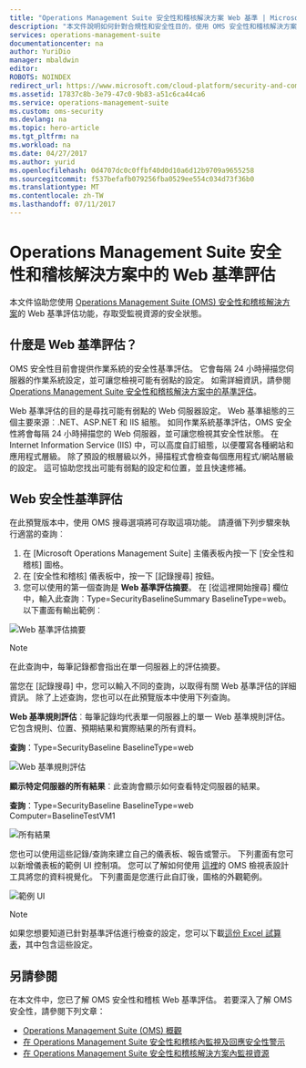```yaml
---
title: "Operations Management Suite 安全性和稽核解決方案 Web 基準 | Microsoft Docs"
description: "本文件說明如何針對合規性和安全性目的，使用 OMS 安全性和稽核解決方案來執行所有受監視 Web 的 Web 基準評估。"
services: operations-management-suite
documentationcenter: na
author: YuriDio
manager: mbaldwin
editor: 
ROBOTS: NOINDEX
redirect_url: https://www.microsoft.com/cloud-platform/security-and-compliance
ms.assetid: 17837c8b-3e79-47c0-9b83-a51c6ca44ca6
ms.service: operations-management-suite
ms.custom: oms-security
ms.devlang: na
ms.topic: hero-article
ms.tgt_pltfrm: na
ms.workload: na
ms.date: 04/27/2017
ms.author: yurid
ms.openlocfilehash: 0d4707dc0c0ffbf40d0d10a6d12b9709a9655258
ms.sourcegitcommit: f537befafb079256fba0529ee554c034d73f36b0
ms.translationtype: MT
ms.contentlocale: zh-TW
ms.lasthandoff: 07/11/2017
---
```

# <a name="web-baseline-assessment-in-operations-management-suite-security-and-audit-solution"></a>Operations Management Suite 安全性和稽核解決方案中的 Web 基準評估
本文件協助您使用 [Operations Management Suite (OMS) 安全性和稽核解決方案](operations-management-suite-overview.md)的 Web 基準評估功能，存取受監視資源的安全狀態。

## <a name="what-is-web-baseline-assessment"></a>什麼是 Web 基準評估？
OMS 安全性目前會提供作業系統的安全性基準評估。 它會每隔 24 小時掃描您伺服器的作業系統設定，並可讓您檢視可能有弱點的設定。 如需詳細資訊，請參閱 [Operations Management Suite 安全性和稽核解決方案中的基準評估](oms-security-baseline.md)。

Web 基準評估的目的是尋找可能有弱點的 Web 伺服器設定。 Web 基準組態的三個主要來源︰.NET、ASP.NET 和 IIS 組態。  如同作業系統基準評估，OMS 安全性將會每隔 24 小時掃描您的 Web 伺服器，並可讓您檢視其安全性狀態。  在 Internet Information Service (IIS) 中，可以高度自訂組態，以便覆寫各種網站和應用程式層級。 除了預設的根層級以外，掃描程式會檢查每個應用程式/網站層級的設定。 這可協助您找出可能有弱點的設定和位置，並且快速修補。


## <a name="web-security-baseline-assessment"></a>Web 安全性基準評估
在此預覽版本中，使用 OMS 搜尋選項將可存取這項功能。 請遵循下列步驟來執行適當的查詢︰

1. 在 [Microsoft Operations Management Suite] 主儀表板內按一下 [安全性和稽核] 圖格。
2. 在 [安全性和稽核] 儀表板中，按一下 [記錄搜尋] 按鈕。
3. 您可以使用的第一個查詢是 **Web 基準評估摘要**。 在 [從這裡開始搜尋] 欄位中，輸入此查詢︰Type=SecurityBaselineSummary BaselineType=web。 以下畫面有輸出範例︰

![Web 基準評估摘要](./media/oms-security-web-baseline/oms-security-web-baseline-fig1-new.png)

> [!NOTE]
> 在此查詢中，每筆記錄都會指出在單一伺服器上的評估摘要。

當您在 [記錄搜尋] 中，您可以輸入不同的查詢，以取得有關 Web 基準評估的詳細資訊。 除了上述查詢，您也可以在此預覽版本中使用下列查詢。

**Web 基準規則評估**︰每筆記錄均代表單一伺服器上的單一 Web 基準規則評估。 它包含規則、位置、預期結果和實際結果的所有資料。

**查詢**：Type=SecurityBaseline BaselineType=web

![Web 基準規則評估](./media/oms-security-web-baseline/oms-security-web-baseline-fig2.png)

**顯示特定伺服器的所有結果**︰此查詢會顯示如何查看特定伺服器的結果。

**查詢**：Type=SecurityBaseline BaselineType=web Computer=BaselineTestVM1

![所有結果](./media/oms-security-web-baseline/oms-security-web-baseline-fig3.png)

您也可以使用這些記錄/查詢來建立自己的儀表板、報告或警示。 下列畫面有您可以新增儀表板的範例 UI 控制項。 您可以了解如何使用 [這裡](https://blogs.technet.microsoft.com/msoms/2016/06/30/oms-view-designer-visualize-your-data-your-way/)的 OMS 檢視表設計工具將您的資料視覺化。 下列畫面是您進行此自訂後，圖格的外觀範例。

![範例 UI](./media/oms-security-web-baseline/oms-security-web-baseline-fig4.png)

> [!NOTE]
> 如果您想要知道已針對基準評估進行檢查的設定，您可以下載[這份 Excel 試算表](https://gallery.technet.microsoft.com/OMS-Web-Baseline-1e811690)，其中包含這些設定。

## <a name="see-also"></a>另請參閱
在本文件中，您已了解 OMS 安全性和稽核 Web 基準評估。 若要深入了解 OMS 安全性，請參閱下列文章：

* [Operations Management Suite (OMS) 概觀](operations-management-suite-overview.md)
* [在 Operations Management Suite 安全性和稽核內監視及回應安全性警示](oms-security-responding-alerts.md)
* [在 Operations Management Suite 安全性和稽核解決方案內監視資源](oms-security-monitoring-resources.md)

